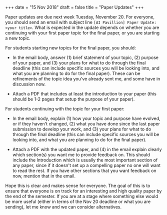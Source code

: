+++
date = "15 Nov 2018"
draft = false
title = "Paper Updates"
+++

Paper updates are due next week Tuesday, November 20. For everyone,
you should send an email with subject line `[AI Pavillion] Paper
Update: <your title>`. What is expected in the update depends on
whether you are continuing with your first paper topic for the final
paper, or you are starting a new topic.

For students starting new topics for the final paper, you should:

- In the email body, answer (1) brief statement of your topic, (2) purpose of your paper, and (3) your plans for what to do through the final deadline (this can include specific sources you will be looking into, and what you are planning to do for the final paper). These can be refinements of the topic idea you've already sent me, and some have in discussion now.

- Attach a PDF that includes at least the introduction to your paper (this should be 1-2 pages that setup the purpose of your paper).

For students continuing with the topic for your first paper:

- In the email body, explain (1) how your topic and purpose have evolved, or if they haven't changed, (2) what you have done since the last paper submission to develop your work, and (3) your plans for what to do through the final deadline (this can include specific sources you will be looking into, and what you are planning to do for the final paper). 

- Attach a PDF with the updated paper, and (4) in the email explain clearly which section(s) you want me to provide feedback on. This should include the Introduction which is usually the most important section of any paper, since if it doesn't set up a compelling paper no one will want to read the rest. If you have other sections that you want feedback on now, mention that in the email. 

Hope this is clear and makes sense for everyone. The goal of this is to ensure that everyone is on track for an interesting and high quality paper by the end of the semester. If you are at a stage where something else would be more useful (either in terms of the Nov 20 deadline or what you are sending), let me know and we can consider alternatives. 

